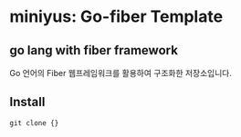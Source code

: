 # miniyus: Go-fiber Template

## go lang with fiber framework

Go 언어의 Fiber 웹프레임워크를 활용하여 구조화한 저장소입니다.

## Install

```shell
git clone {}


```

